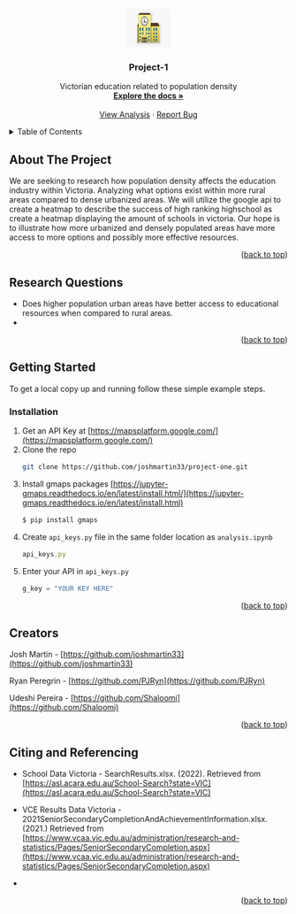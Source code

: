 <a name="readme-top"></a>

<!-- PROJECT LOGO -->
<br />
<div align="center">
  <a href="https://github.com/joshmartin33/project-one.git">
    <img src="images/logo.png" alt="Logo" width="80" height="70">
  </a>

<h3 align="center">Project-1</h3>

  <p align="center">
    Victorian education related to population density
    <br />
    <a href="https://github.com/joshmartin33/project-one.git"><strong>Explore the docs »</strong></a>
    <br />
    <br />
    <a href="https://github.com/joshmartin33/project-one/blob/main/analysis.ipynb">View Analysis</a>
    ·
    <a href="https://github.com/joshmartin33/project-one/issues">Report Bug</a>
  </p>
</div>


<!-- TABLE OF CONTENTS -->
<details>
  <summary>Table of Contents</summary>
  <ol>
    <li>
      <a href="#about-the-project">About The Project</a>
      <ul>
        <li><a href="#research-questions">Research Questions</a></li>
      </ul>
    </li>
    <li>
      <a href="#getting-started">Getting Started</a>
      <ul>
        <li><a href="#installation">Installation</a></li>
      </ul>
    </li>
    <li><a href="#creators">Creators</a></li>
    <li><a href="#citing-and-referencing">Citing and Referencing</a></li>
  </ol>
</details>



<!-- ABOUT THE PROJECT -->
## About The Project


We are seeking to research how population density affects the education industry within Victoria. Analyzing what options exist within more rural areas compared to dense urbanized areas. We will utilize the google api to create a heatmap to describe the success of high ranking highschool as create a heatmap displaying the amount of schools in victoria. Our hope is to illustrate how more urbanized and densely populated areas have more access to more options and possibly more effective resources. 

<p align="right">(<a href="#readme-top">back to top</a>)</p>

<!-- Research Questions -->
## Research Questions


* Does higher population urban areas have better access to educational resources when compared to rural areas.
* 

<p align="right">(<a href="#readme-top">back to top</a>)</p>


<!-- GETTING STARTED -->
## Getting Started

To get a local copy up and running follow these simple example steps.

### Installation

1. Get an API Key at [https://mapsplatform.google.com/](https://mapsplatform.google.com/)
2. Clone the repo
   ```sh
   git clone https://github.com/joshmartin33/project-one.git
   ```
3. Install gmaps packages [https://jupyter-gmaps.readthedocs.io/en/latest/install.html/](https://jupyter-gmaps.readthedocs.io/en/latest/install.html)
   ```sh
   $ pip install gmaps
   ```
4. Create `api_keys.py` file in the same folder location as `analysis.ipynb`
   ```js
   api_keys.py
   ```
5. Enter your API in `api_keys.py`
   ```js
   g_key = "YOUR KEY HERE"
   ```

<p align="right">(<a href="#readme-top">back to top</a>)</p>

<!-- Creators -->
## Creators

Josh Martin - [https://github.com/joshmartin33](https://github.com/joshmartin33)

Ryan Peregrin - [https://github.com/PJRyn](https://github.com/PJRyn)

Udeshi Pereira - [https://github.com/Shaloomi](https://github.com/Shaloomi)

<p align="right">(<a href="#readme-top">back to top</a>)</p>

<!-- Citing and Referencing -->
## Citing and Referencing

* School Data Victoria - SearchResults.xlsx. (2022). Retrieved from [https://asl.acara.edu.au/School-Search?state=VIC](https://asl.acara.edu.au/School-Search?state=VIC)

* VCE Results Data Victoria - 2021SeniorSecondaryCompletionAndAchievementInformation.xlsx. (2021.) Retrieved from [https://www.vcaa.vic.edu.au/administration/research-and-statistics/Pages/SeniorSecondaryCompletion.aspx](https://www.vcaa.vic.edu.au/administration/research-and-statistics/Pages/SeniorSecondaryCompletion.aspx)

* []()

<p align="right">(<a href="#readme-top">back to top</a>)</p>